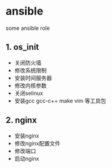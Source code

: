 # ansible
some ansible role
## 1. os_init 
* 关闭防火墙
* 修改系统限制
* 安装时间服务器
* 修改内核参数
* 关闭selinux
* 安装gcc gcc-c++ make vim 等工具包

## 2. nginx
* 安装nginx
* 修改nginx配置文件
* 修改端口
* 启动nginx
